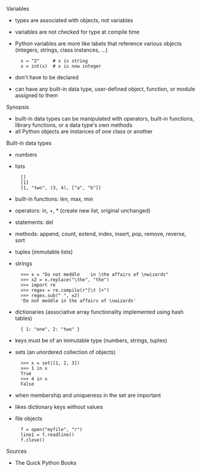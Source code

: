 Variables

* types are associated with objects, not variables
* variables are not checked for type at compile time
* Python variables are more like labels that reference various objects
    (integers, strings, class instances, ...)

        x = "2"     # x is string
        x = int(x)  # x is now integer

* don't have to be declared
* can have any built-in data type, user-defined object, function, or module
    assigned to them

Synopsis

* built-in data types can be manipulated with operators, built-in functions,
    library functions, or a data type's own methods
* all Python objects are instances of one class or another

Built-in data types

* numbers
* lists

        []
        [1]
        [1, "two", (3, 4), ["a", "b"]]

 * built-in functions: len, max, min
 * operators: in, +, * (create new list, original unchanged)
 * statements: del
 * methods: append, count, extend, index, insert, pop, remove, reverse, sort

* tuples (immutable lists)
* strings

        >>> x = "Do not meddle    in \the affairs of \nwizards"
        >>> x2 = x.replace("\the", "the")
        >>> import re
        >>> regex = re.compile(r"[\t ]+")
        >>> regex.sub(" ", x2)
        'Do not meddle in the affairs of \nwizards'

* dictionaries (associative array functionality implemented using hash tables)

        { 1: "one", 2: "two" }

 * keys must be of an immutable type (numbers, strings, tuples)

* sets (an unordered collection of objects)

        >>> x = set([1, 2, 3])
        >>> 1 in x
        True
        >>> 4 in x
        False

 * when membership and uniqueness in the set are important
 * likes dictionary keys without values

* file objects

        f = open("myfile", "r")
        line1 = f.readline()
        f.close()

Sources

* The Quick Python Books

